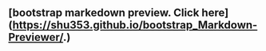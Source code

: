 ## [bootstrap markedown preview. Click here] (https://shu353.github.io/bootstrap_Markdown-Previewer/.)